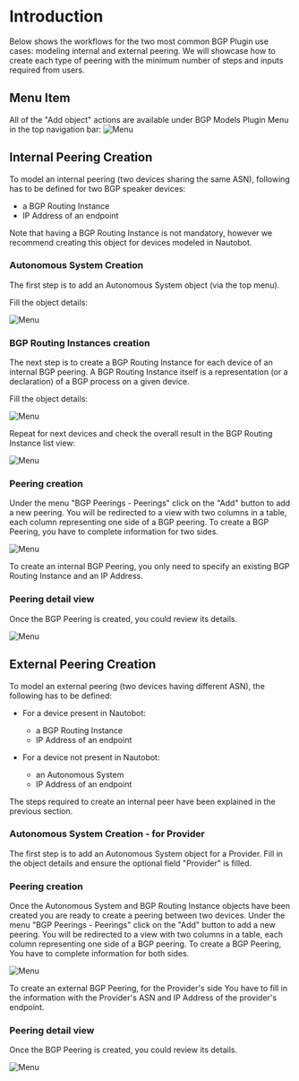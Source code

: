 # Introduction

Below shows the workflows for the two most common BGP Plugin use cases: modeling internal and external peering. We will showcase how to create each type of peering with the minimum number of steps and inputs required from users.

## Menu Item

All of the "Add object" actions are available under BGP Models Plugin Menu in the top navigation bar:
![Menu](images_manual/menu.png)

## Internal Peering Creation

To model an internal peering (two devices sharing the same ASN), following has to be defined for two BGP speaker devices:

- a BGP Routing Instance
- IP Address of an endpoint


Note that having a BGP Routing Instance is not mandatory, however we recommend creating this object for devices modeled in Nautobot.

### Autonomous System Creation

The first step is to add an Autonomous System object (via the top menu).

Fill the object details:

![Menu](images_manual/add_asn_12345.png)

### BGP Routing Instances creation

The next step is to create a BGP Routing Instance for each device of an internal BGP peering.
A BGP Routing Instance itself is a representation (or a declaration) of a BGP process on a given device.

Fill the object details:

![Menu](images_manual/add_new_ri.png)

Repeat for next devices and check the overall result in the BGP Routing Instance list view:

![Menu](images_manual/ri_list_view.png)

### Peering creation

Under the menu "BGP Peerings - Peerings" click on the "Add" button to add a new peering.
You will be redirected to a view with two columns in a table, each column representing one side of a BGP peering.
To create a BGP Peering, you have to complete information for two sides.

![Menu](images_manual/add_internal_peering.png)

To create an internal BGP Peering, you only need to specify an existing BGP Routing Instance and an IP Address.

### Peering detail view

Once the BGP Peering is created, you could review its details.

![Menu](images_manual/internal_peering_created.png)


## External Peering Creation

To model an external peering (two devices having different ASN), the following has to be defined:

- For a device present in Nautobot:
    - a BGP Routing Instance
    - IP Address of an endpoint

- For a device not present in Nautobot:
    - an Autonomous System
    - IP Address of an endpoint

The steps required to create an internal peer have been explained in the previous section.

### Autonomous System Creation - for Provider

The first step is to add an Autonomous System object for a Provider.
Fill in the object details and ensure the optional field "Provider" is filled.

### Peering creation

Once the Autonomous System and BGP Routing Instance objects have been created you are ready to create a peering between two devices.
Under the menu "BGP Peerings - Peerings" click on the "Add" button to add a new peering.
You will be redirected to a view with two columns in a table, each column representing one side of a BGP peering.
To create a BGP Peering, You have to complete information for both sides.

![Menu](images_manual/add_external_peering.png)

To create an external BGP Peering, for the Provider's side You have to fill in the information with the Provider's ASN and IP Address of the provider's endpoint.

### Peering detail view

Once the BGP Peering is created, you could review its details.

![Menu](images_manual/external_peering_created.png)

